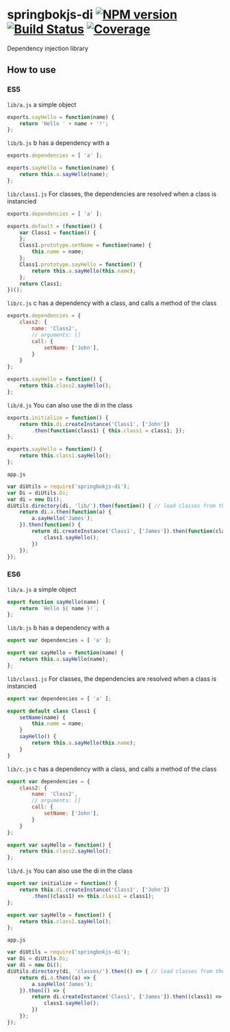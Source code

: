 # springbokjs-di  [![NPM version][npm-image]][npm-url] [![Build Status][build-status-image]][build-status-url] [![Coverage][coverage-image]][coverage-url]

[build-status-image]: https://drone.io/github.com/christophehurpeau/springbokjs-di/status.png
[build-status-url]: https://drone.io/github.com/christophehurpeau/springbokjs-di/latest
[npm-image]: https://img.shields.io/npm/v/springbokjs-di.svg?style=flat
[npm-url]: https://npmjs.org/package/springbokjs-di
[coverage-image]: http://img.shields.io/badge/coverage-79%-yellow.svg?style=flat
[coverage-url]: http://christophehurpeau.github.io/springbokjs-di/docs/coverage.html


Dependency injection library


## How to use

### ES5

`lib/a.js` a simple object

```js
exports.sayHello = function(name) {
    return 'Hello ' + name + '!';
};
```

`lib/b.js` b has a dependency with a

```js
exports.dependencies = [ 'a' ];

exports.sayHello = function(name) {
    return this.a.sayHello(name);
};
```

`lib/class1.js` For classes, the dependencies are resolved when a class is instancied

```js
exports.dependencies = [ 'a' ];

exports.default = (function() {
    var Class1 = function() {
    };
    Class1.prototype.setName = function(name) {
        this.name = name;
    };
    Class1.prototype.sayHello = function() {
        return this.a.sayHello(this.name);
    };
    return Class1;
})();

```

`lib/c.js` c has a dependency with a class, and calls a method of the class

```js
exports.dependencies = {
    class2: {
        name: 'Class2',
        // arguments: []
        call: {
            setName: ['John'],
        }
    }
};

exports.sayHello = function() {
    return this.class2.sayHello();
};
```

`lib/d.js` You can also use the di in the class

```js
exports.initialize = function() {
    return this.di.createInstance('Class1', ['John'])
        .then(function(class1) { this.class1 = class1; });
};

exports.sayHello = function() {
    return this.class1.sayHello();
};

```


`app.js`

```js
var diUtils = require('springbokjs-di');
var Di = diUtils.Di;
var di = new Di();
diUtils.directory(di, 'lib/').then(function() { // load classes from the directory
    return di.a.then(function(a) {
        a.sayHello('James');
    }).then(function() {
        return di.createInstance('Class1', ['James']).then(function(class1) {
            class1.sayHello();
        })
    });
});

```


### ES6

`lib/a.js` a simple object

```js
export function sayHello(name) {
    return `Hello ${ name }!`;
};
```

`lib/b.js` b has a dependency with a

```js
export var dependencies = [ 'a' ];

export var sayHello = function(name) {
    return this.a.sayHello(name);
};
```

`lib/class1.js` For classes, the dependencies are resolved when a class is instancied

```js
export var dependencies = [ 'a' ];

export default class Class1 {
    setName(name) {
        this.name = name;
    }
    sayHello() {
        return this.a.sayHello(this.name);
    }
}
```

`lib/c.js` c has a dependency with a class, and calls a method of the class

```js
export var dependencies = {
    class2: {
        name: 'Class2',
        // arguments: []
        call: {
            setName: ['John'],
        }
    }
};

export var sayHello = function() {
    return this.class2.sayHello();
};
```

`lib/d.js` You can also use the di in the class

```js
export var initialize = function() {
    return this.di.createInstance('Class1', ['John'])
        .then((class1) => this.class1 = class1);
};

export var sayHello = function() {
    return this.class1.sayHello();
};
```


`app.js`

```js
var diUtils = require('springbokjs-di');
var Di = diUtils.Di;
var di = new Di();
diUtils.directory(di, 'classes/').then(() => { // load classes from the directory
    return di.a.then((a) => {
        a.sayHello('James');
    }).then(() => {
        return di.createInstance('Class1', ['James']).then((class1) => {
            class1.sayHello();
        })
    });
});

```

